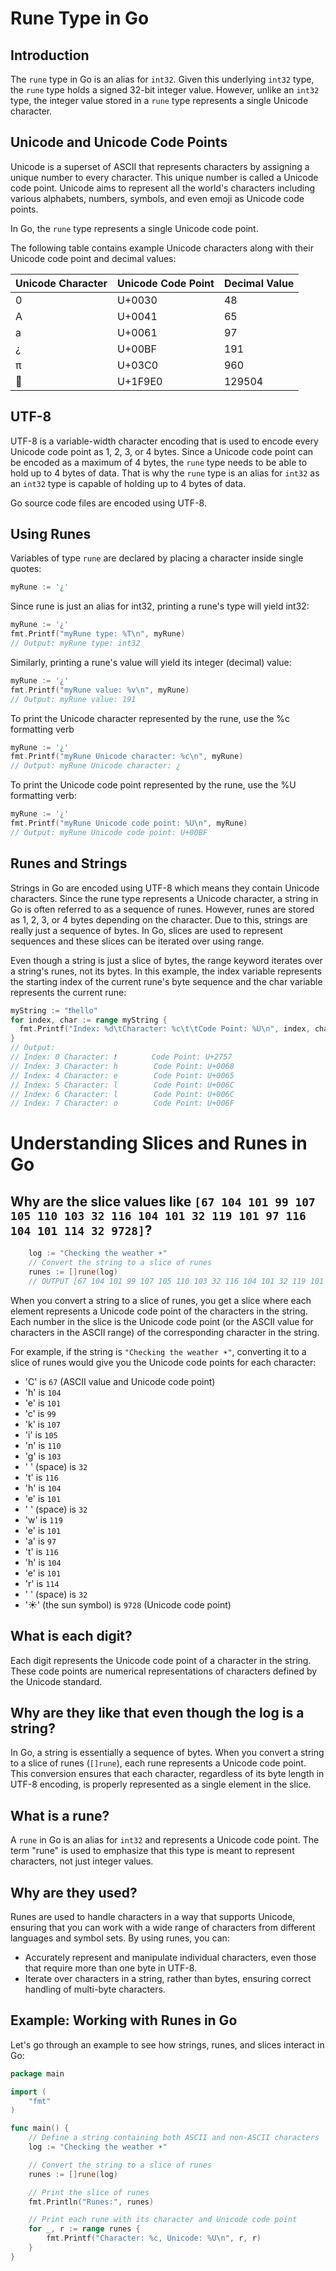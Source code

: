 # Rune Type in Go

## Introduction
The `rune` type in Go is an alias for `int32`. Given this underlying `int32` type, the `rune` type holds a signed 32-bit integer value. However, unlike an `int32` type, the integer value stored in a `rune` type represents a single Unicode character.

## Unicode and Unicode Code Points
Unicode is a superset of ASCII that represents characters by assigning a unique number to every character. This unique number is called a Unicode code point. Unicode aims to represent all the world's characters including various alphabets, numbers, symbols, and even emoji as Unicode code points.

In Go, the `rune` type represents a single Unicode code point.

The following table contains example Unicode characters along with their Unicode code point and decimal values:

| Unicode Character | Unicode Code Point | Decimal Value |
|-------------------|---------------------|---------------|
| 0                 | U+0030              | 48            |
| A                 | U+0041              | 65            |
| a                 | U+0061              | 97            |
| ¿                 | U+00BF              | 191           |
| π                 | U+03C0              | 960           |
| 🧠                | U+1F9E0             | 129504        |

## UTF-8
UTF-8 is a variable-width character encoding that is used to encode every Unicode code point as 1, 2, 3, or 4 bytes. Since a Unicode code point can be encoded as a maximum of 4 bytes, the `rune` type needs to be able to hold up to 4 bytes of data. That is why the `rune` type is an alias for `int32` as an `int32` type is capable of holding up to 4 bytes of data.

Go source code files are encoded using UTF-8.

## Using Runes
Variables of type `rune` are declared by placing a character inside single quotes:

```go
myRune := '¿'
```
Since rune is just an alias for int32, printing a rune's type will yield int32:
```go
myRune := '¿'
fmt.Printf("myRune type: %T\n", myRune)
// Output: myRune type: int32
```

Similarly, printing a rune's value will yield its integer (decimal) value:
```go
myRune := '¿'
fmt.Printf("myRune value: %v\n", myRune)
// Output: myRune value: 191
```
To print the Unicode character represented by the rune, use the %c formatting verb
```go
myRune := '¿'
fmt.Printf("myRune Unicode character: %c\n", myRune)
// Output: myRune Unicode character: ¿
```

To print the Unicode code point represented by the rune, use the %U formatting verb:
```go
myRune := '¿'
fmt.Printf("myRune Unicode code point: %U\n", myRune)
// Output: myRune Unicode code point: U+00BF
```

## Runes and Strings
Strings in Go are encoded using UTF-8 which means they contain Unicode characters. Since the rune type represents a Unicode character, a string in Go is often referred to as a sequence of runes. However, runes are stored as 1, 2, 3, or 4 bytes depending on the character. Due to this, strings are really just a sequence of bytes. In Go, slices are used to represent sequences and these slices can be iterated over using range.

Even though a string is just a slice of bytes, the range keyword iterates over a string's runes, not its bytes. In this example, the index variable represents the starting index of the current rune's byte sequence and the char variable represents the current rune:

```go
myString := "❗hello"
for index, char := range myString {
  fmt.Printf("Index: %d\tCharacter: %c\t\tCode Point: %U\n", index, char, char)
}
// Output:
// Index: 0	Character: ❗		Code Point: U+2757
// Index: 3	Character: h		Code Point: U+0068
// Index: 4	Character: e		Code Point: U+0065
// Index: 5	Character: l		Code Point: U+006C
// Index: 6	Character: l		Code Point: U+006C
// Index: 7	Character: o		Code Point: U+006F

```



# Understanding Slices and Runes in Go

## Why are the slice values like `[67 104 101 99 107 105 110 103 32 116 104 101 32 119 101 97 116 104 101 114 32 9728]`?

```go
    log := "Checking the weather ☀"
	// Convert the string to a slice of runes
	runes := []rune(log)
    // OUTPUT [67 104 101 99 107 105 110 103 32 116 104 101 32 119 101 97 116 104 101 114 32 9728]
```

When you convert a string to a slice of runes, you get a slice where each element represents a Unicode code point of the characters in the string. Each number in the slice is the Unicode code point (or the ASCII value for characters in the ASCII range) of the corresponding character in the string.

For example, if the string is `"Checking the weather ☀"`, converting it to a slice of runes would give you the Unicode code points for each character:
- 'C' is `67` (ASCII value and Unicode code point)
- 'h' is `104`
- 'e' is `101`
- 'c' is `99`
- 'k' is `107`
- 'i' is `105`
- 'n' is `110`
- 'g' is `103`
- ' ' (space) is `32`
- 't' is `116`
- 'h' is `104`
- 'e' is `101`
- ' ' (space) is `32`
- 'w' is `119`
- 'e' is `101`
- 'a' is `97`
- 't' is `116`
- 'h' is `104`
- 'e' is `101`
- 'r' is `114`
- ' ' (space) is `32`
- '☀' (the sun symbol) is `9728` (Unicode code point)

## What is each digit?

Each digit represents the Unicode code point of a character in the string. These code points are numerical representations of characters defined by the Unicode standard.

## Why are they like that even though the log is a string?

In Go, a string is essentially a sequence of bytes. When you convert a string to a slice of runes (`[]rune`), each rune represents a Unicode code point. This conversion ensures that each character, regardless of its byte length in UTF-8 encoding, is properly represented as a single element in the slice.

## What is a rune?

A `rune` in Go is an alias for `int32` and represents a Unicode code point. The term "rune" is used to emphasize that this type is meant to represent characters, not just integer values.

## Why are they used?

Runes are used to handle characters in a way that supports Unicode, ensuring that you can work with a wide range of characters from different languages and symbol sets. By using runes, you can:
- Accurately represent and manipulate individual characters, even those that require more than one byte in UTF-8.
- Iterate over characters in a string, rather than bytes, ensuring correct handling of multi-byte characters.

## Example: Working with Runes in Go

Let's go through an example to see how strings, runes, and slices interact in Go:

```go
package main

import (
	"fmt"
)

func main() {
	// Define a string containing both ASCII and non-ASCII characters
	log := "Checking the weather ☀"

	// Convert the string to a slice of runes
	runes := []rune(log)

	// Print the slice of runes
	fmt.Println("Runes:", runes)

	// Print each rune with its character and Unicode code point
	for _, r := range runes {
		fmt.Printf("Character: %c, Unicode: %U\n", r, r)
	}
}
